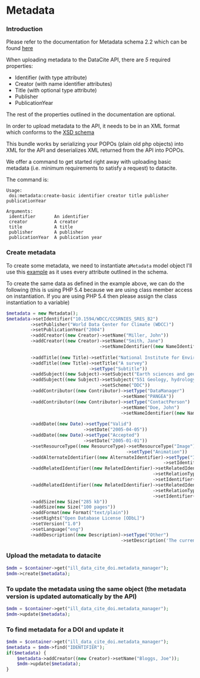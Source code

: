Metadata
========

### Introduction

Please refer to the documentation for Metadata schema 2.2 which can be found [here](http://schema.datacite.org/meta/kernel-2.2/index.html)

When uploading metadata to the DataCite API, there are *5* required properties:

* Identifier (with type attribute)
* Creator (with name identifier attributes)
* Title (with optional type attribute)
* Publisher
* PublicationYear

The rest of the properties outlined in the documentation are optional.

In order to upload metadata to the API, it needs to be in an XML format which conforms to the [XSD schema](http://schema.datacite.org/meta/kernel-2.2/metadata.xsd)

This bundle works by serializing your POPOs (plain old php objects) into XML for the API and deserializes XML returned from the API into POPOs.

We offer a  command to get started right away with uploading basic metadata (i.e. minimum requirements to satisfy a request) to datacite. 

The command is:

```
Usage:
 doi:metadata:create-basic identifier creator title publisher publicationYear

Arguments:
 identifier       An identifier
 creator          A creator
 title            A title
 publisher        A publisher
 publicationYear  A publication year
```


### Create metadata

To create some metadata, we need to instantiate a`Metadata` model object I'll use this [example](http://schema.datacite.org/meta/kernel-2.2/example/datacite-metadata-sample-v2.2.xml) as it uses every attribute outlined in the schema.

To create the same data as defined in the example above, we can do the following (this is using PHP 5.4 because we are using class member access on instantiation. If you are using PHP 5.4 then please assign the class instantiation to a variable)
``` php
$metadata = new Metadata();
$metadata->setIdentifier("10.1594/WDCC/CCSRNIES_SRES_B2")
         ->setPublisher("World Data Center for Climate (WDCC)")
         ->setPublicationYear("2004")
         ->addCreator((new Creator)->setName("Miller, John"))
         ->addCreator((new Creator)->setName("Smith, Jane")
                                   ->setNameIdentifier((new NameIdentifier)->setScheme("ISNI")
                                                                           ->setIdentifier("1422 4586 3573 0476")))
         ->addTitle((new Title)->setTitle("National Institute for Environmental Studies and Center for Climate System Research Japan"))
         ->addTitle((new Title)->setTitle("A survey")
                               ->setType("Subtitle"))
         ->addSubject((new Subject)->setSubject("Earth sciences and geology"))
         ->addSubject((new Subject)->setSubject("551 Geology, hydrology, meteorology")
                                   ->setScheme("DDC"))
         ->addContributor((new Contributor)->setType("DataManager")
                                           ->setName("PANGEA"))
         ->addContributor((new Contributor)->setType("ContactPerson")
                                           ->setName("Doe, John")
                                           ->setNameIdentifier((new NameIdentifier)->setScheme("ORCID")
                                                                                   ->setIdentifier("xyz780")))
         ->addDate((new Date)->setType("Valid")
                             ->setDate("2005-04-05"))
         ->addDate((new Date)->setType("Accepted")
                             ->setDate("2005-01-01"))
         ->setResourceType((new ResourceType)->setResourceType("Image")
                                             ->setType("Animation"))
         ->addAlternateIdentifier((new AlternateIdentifier)->setType("ISBN")
                                                           ->setIdentifier("937-0-1234-56789-X"))
         ->addRelatedIdentifier((new RelatedIdentifier)->setRelatedIdentifierType("DOI")
                                                       ->setRelationType("IsCitedBy")
                                                       ->setIdentifier("10.1234/testpub"))
         ->addRelatedIdentifier((new RelatedIdentifier)->setRelatedIdentifierType("DOI")
                                                       ->setRelationType("IsCitedBy")
                                                       ->setIdentifier("10.1234/testpub"))
         ->addSize(new Size("285 kb"))
         ->addSize(new Size("100 pages"))
         ->addFormat(new Format("text/plain"))
         ->setRights("Open Database License [ODbL]")
         ->setVersion("1.0")
         ->setLanguage("eng")
         ->addDescription((new Description)->setType("Other")
                                           ->setDescription('The current xml-example for a DataCite record is the official example from the documentation.<br/>Please look on datacite.org to find the newest versions of sample data and schemas.'));
```

### Upload the metadata to datacite

``` php
$mdm = $container->get("ill_data_cite_doi.metadata_manager");
$mdm->create($metadata);
```

### To update the metadata using the same object (the metadata version is updated automatically by the API)

``` php
$mdm = $container->get("ill_data_cite_doi.metadata_manager");
$mdm->update($metadata);
```

### To find metadata for a DOI and update it

```php
$mdm = $container->get("ill_data_cite_doi.metadata_manager");
$metadata = $mdm->find("IDENTIFIER");
if($metadata) {
    $metadata->addCreator((new Creator)->setName("Bloggs, Joe"));
    $mdm->update($metadata);
}
```
